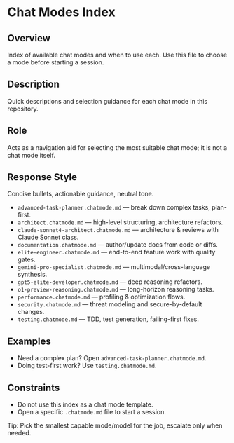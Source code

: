 # Chat Modes Index

## Overview

Index of available chat modes and when to use each. Use this file to choose a mode before starting a
session.

## Description

Quick descriptions and selection guidance for each chat mode in this repository.

## Role

Acts as a navigation aid for selecting the most suitable chat mode; it is not a chat mode itself.

## Response Style

Concise bullets, actionable guidance, neutral tone.

- `advanced-task-planner.chatmode.md` — break down complex tasks, plan-first.
- `architect.chatmode.md` — high-level structuring, architecture refactors.
- `claude-sonnet4-architect.chatmode.md` — architecture & reviews with Claude Sonnet class.
- `documentation.chatmode.md` — author/update docs from code or diffs.
- `elite-engineer.chatmode.md` — end-to-end feature work with quality gates.
- `gemini-pro-specialist.chatmode.md` — multimodal/cross-language synthesis.
- `gpt5-elite-developer.chatmode.md` — deep reasoning refactors.
- `o1-preview-reasoning.chatmode.md` — long-horizon reasoning tasks.
- `performance.chatmode.md` — profiling & optimization flows.
- `security.chatmode.md` — threat modeling and secure-by-default changes.
- `testing.chatmode.md` — TDD, test generation, failing-first fixes.

## Examples

- Need a complex plan? Open `advanced-task-planner.chatmode.md`.
- Doing test-first work? Use `testing.chatmode.md`.

## Constraints

- Do not use this index as a chat mode template.
- Open a specific `.chatmode.md` file to start a session.

Tip: Pick the smallest capable mode/model for the job, escalate only when needed.
